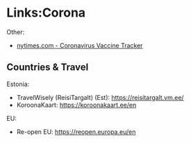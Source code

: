 # Links:Corona

Other:
- [nytimes.com - Coronavirus Vaccine Tracker](https://www.nytimes.com/interactive/2020/science/coronavirus-vaccine-tracker.html)

## Countries & Travel

Estonia:
- TravelWisely (ReisiTargalt) (Est): <https://reisitargalt.vm.ee/>
- KoroonaKaart: <https://koroonakaart.ee/en>

EU:
- Re-open EU: <https://reopen.europa.eu/en>
